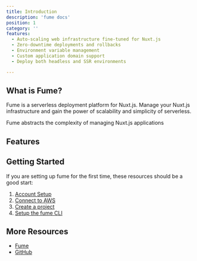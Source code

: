 ```yaml
---
title: Introduction
description: 'fume docs'
position: 1
category: ''
features: 
  - Auto-scaling web infrastructure fine-tuned for Nuxt.js
  - Zero-downtime deployments and rollbacks
  - Environment variable management
  - Custom application domain support
  - Deploy both headless and SSR environments

---
```

## What is Fume?

Fume is a serverless deployment platform for Nuxt.js.  Manage your Nuxt.js infrastructure and gain the power of scalability and simplicity of serverless.

Fume abstracts the complexity of managing Nuxt.js applications

## Features
<list :items="features"></list>

## Getting Started

If you are setting up fume for the first time, these resources should be a good start:

1. [Account Setup](setup)
1. [Connect to AWS](aws-connect)
1. [Create a project](create-project)
2. [Setup the fume CLI](fume-cli)

## More Resources

* [Fume](https://fume.app/)
* [GitHub](https://github.com/fumeapp)
